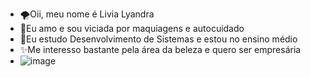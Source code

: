 - 🌪️Oii, meu nome é Livia Lyandra 
- 💖Eu amo e sou viciada por maquiagens e autocuidado 
- 📕Eu estudo Desenvolvimento de Sistemas e estou no ensino médio 
- ✨Me interesso bastante pela área da beleza e quero ser empresária
- ![image](https://github.com/user-attachments/assets/26c45b7e-14e8-4a6a-a03e-2469b3104090)



<!---
Livia545/Livia545 is a ✨ special ✨ repository because its `README.md` (this file) appears on your GitHub profile.
You can click the Preview link to take a look at your changes.
